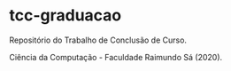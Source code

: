 # tcc-graduacao

Repositório do Trabalho de Conclusão de Curso.

Ciência da Computação - Faculdade Raimundo Sá (2020).
